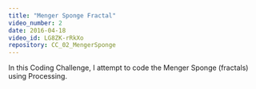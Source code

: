 ```yaml
---
title: "Menger Sponge Fractal"
video_number: 2
date: 2016-04-18
video_id: LG8ZK-rRkXo
repository: CC_02_MengerSponge
---
```


In this Coding Challenge, I attempt to code the Menger Sponge (fractals) using Processing.
